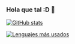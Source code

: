 ### Hola que tal :D 👋

<!--
**maitret/maitret** is a ✨ _special_ ✨ repository because its `README.md` (this file) appears on your GitHub profile.

Here are some ideas to get you started:

- 🔭 I’m currently working on ...
- 🌱 I’m currently learning ...
- 👯 I’m looking to collaborate on ...
- 🤔 I’m looking for help with ...
- 💬 Ask me about ...
- 📫 How to reach me: ...
- 😄 Pronouns: ...
- ⚡ Fun fact: ...
-->

[![GitHub stats](https://github-readme-stats.vercel.app/api?username=maitret&show_icons=true&theme=dark)](https://github.com/maitret/maitret)

[![Lenguajes más usados](https://github-readme-stats.vercel.app/api/top-langs/?username=maitret)](https://github.com/maitret/maitret)
